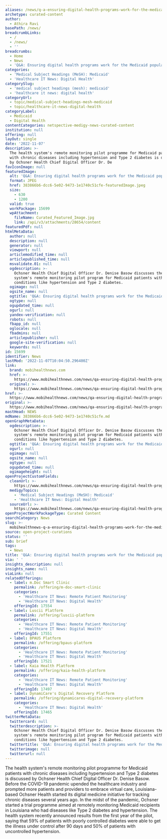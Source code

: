 ```yaml
---
aliases: /news/q-a-ensuring-digital-health-programs-work-for-the-medicaid-population
archetype: curated-content
author:
  - Athira Ravi
basePath: /news/
breadcrumbLinks:
  - /
  - /news/
  - ''
breadcrumbs:
  - Home
  - News
  - 'Q&A: Ensuring digital health programs work for the Medicaid population'
categories:
  - 'Medical Subject Headings (MeSH): Medicaid'
  - 'Healthcare IT News: Digital Health'
categorySlug:
  - 'medical subject headings (mesh): medicaid'
  - 'healthcare it news: digital health'
categoryUrl:
  - topic/medical-subject-headings-mesh-medicaid
  - topic/healthcare-it-news-digital-health
categoryLabel:
  - Medicaid
  - Digital Health
contentCategories: netspective-medigy-news-curated-content
institution: null
offering: null
layOut: single
date: '2022-11-07'
description: >-
  The health system's remote monitoring pilot programme for Medicaid patients
  with chronic diseases including hypertension and Type 2 diabetes is discussed
  by Ochsner Health Chief Digital Officer Dr. De
favIconImage: null
featuredImage:
  alt: 'Q&A: Ensuring digital health programs work for the Medicaid population'
  format: JPEG
  href: 383866b6-dcc6-5e02-9473-1e1740c51cfe-featuredImage.jpeg
  size:
    - 630
    - 1200
  valid: true
  workPackage: 15699
  wpAttachment:
    fileName: Curated_Featured_Image.jpg
    link: /api/v3/attachments/28654/content
featuredPdf: null
htmlMetaData:
  author: null
  description: null
  generator: null
  viewport: null
  articlemodified_time: null
  articlepublished_time: null
  msvalidate.01: null
  ogdescription: >-
    Ochsner Health Chief Digital Officer Dr. Denise Basow discusses the health
    system's remote monitoring pilot program for Medicaid patients with chronic
    conditions like hypertension and Type 2 diabetes.
  ogimage: null
  ogsite_name: null
  ogtitle: 'Q&A: Ensuring digital health programs work for the Medicaid population'
  ogtype: null
  ogupdated_time: null
  ogurl: null
  yandex-verification: null
  robots: null
  fbapp_id: null
  oglocale: null
  fbadmins: null
  articlepublisher: null
  google-site-verification: null
  keywords: null
id: 15699
identifier: News
lastMod: '2022-11-07T10:04:50.296400Z'
link:
  brand: mobihealthnews.com
  href: >-
    https://www.mobihealthnews.com/news/qa-ensuring-digital-health-programs-work-medicaid-population
  original: >-
    https://www.mobihealthnews.com/news/qa-ensuring-digital-health-programs-work-medicaid-population
href: >-
  https://www.mobihealthnews.com/news/qa-ensuring-digital-health-programs-work-medicaid-population
original: >-
  https://www.mobihealthnews.com/news/qa-ensuring-digital-health-programs-work-medicaid-population
mastHead: NEWS
mdName: 383866b6-dcc6-5e02-9473-1e1740c51cfe.md
openGraphMetaData:
  ogdescription: >-
    Ochsner Health Chief Digital Officer Dr. Denise Basow discusses the health
    system's remote monitoring pilot program for Medicaid patients with chronic
    conditions like hypertension and Type 2 diabetes.
  ogtitle: 'Q&A: Ensuring digital health programs work for the Medicaid population'
  ogurl: null
  ogimage: null
  ogsite_name: null
  ogtype: null
  ogupdated_time: null
  ogimageheight: null
openProjectCustomFields:
  cleanUrl: >-
    https://www.mobihealthnews.com/news/qa-ensuring-digital-health-programs-work-medicaid-population
  medigyTopics:
    - 'Medical Subject Headings (MeSH): Medicaid'
    - 'Healthcare IT News: Digital Health'
  sourceUrl: >-
    https://www.mobihealthnews.com/news/qa-ensuring-digital-health-programs-work-medicaid-population
openProjectWorkPackageType: Curated Content
searchCategory: News
slug: >-
  mobihealthnews-q-a-ensuring-digital-health-programs-work-for-the-medicaid-population
source: open-project-curations
status: ''
sub: brief
tags:
  - News
title: 'Q&A: Ensuring digital health programs work for the Medicaid population'
via: ' '
insights_description: null
insights_name: null
viaLink: null
relatedOfferings:
  - label: m.Doc Smart Clinic
    permalink: /offering/m-doc-smart-clinic
    categories:
      - 'Healthcare IT News: Remote Patient Monitoring'
      - 'Healthcare IT News: Digital Health'
    offeringId: 17554
  - label: Luscii Platform
    permalink: /offering/luscii-platform
    categories:
      - 'Healthcare IT News: Remote Patient Monitoring'
      - 'Healthcare IT News: Digital Health'
    offeringId: 17551
  - label: BPAUS Platform
    permalink: /offering/bpaus-platform
    categories:
      - 'Healthcare IT News: Remote Patient Monitoring'
      - 'Healthcare IT News: Digital Health'
    offeringId: 17521
  - label: Kaia Health Platform
    permalink: /offering/kaia-health-platform
    categories:
      - 'Healthcare IT News: Remote Patient Monitoring'
      - 'Healthcare IT News: Digital Health'
    offeringId: 17497
  - label: DynamiCare's Digital Recovery Platform
    permalink: /offering/dynamicares-digital-recovery-platform
    categories:
      - 'Healthcare IT News: Digital Health'
    offeringId: 17465
twitterMetaData:
  twittercard: null
  twitterdescription: >-
    Ochsner Health Chief Digital Officer Dr. Denise Basow discusses the health
    system's remote monitoring pilot program for Medicaid patients with chronic
    conditions like hypertension and Type 2 diabetes.
  twittertitle: 'Q&A: Ensuring digital health programs work for the Medicaid population'
  twitterimage: null
  twitterurl: null
---
```

<p>The health system's remote monitoring pilot programme for Medicaid patients with chronic diseases including hypertension and Type 2 diabetes is discussed by Ochsner Health Chief Digital Officer Dr. Denise Basow. Before the COVID-19 pandemic upended the healthcare industry and prompted more patients and providers to embrace virtual care, Louisiana-based Ochsner Health started its digital medicine initiative for tracking chronic diseases several years ago. In the midst of the pandemic, Ochsner started a trial programme aimed at remotely monitoring Medicaid recipients in Louisiana who had diseases like Type 2 diabetes and hypertension. The health system recently announced results from the first year of the pilot, saying that 59% of patients with poorly controlled diabetes were able to get the illness under control after 90 days and 50% of patients with uncontrolled hypertension.</p>